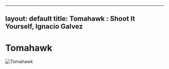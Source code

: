 
---
layout: default
title: Tomahawk : Shoot It Yourself, Ignacio Galvez
---

# Tomahawk

![Tomahawk](http://assets.farmhouse.co/publishing/1-shoot-it-yourself/images/tomahawk-1.jpg)
